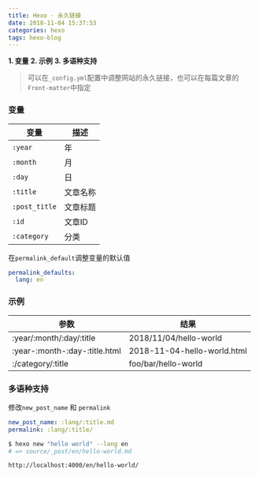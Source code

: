 ```yaml
---
title: Hexo · 永久链接
date: 2018-11-04 15:37:53
categories: hexo
tags: hexo-blog
---
```


**1. 变量**
**2. 示例**
**3. 多语种支持**

<!-- more -->

> 可以在`_config.yml`配置中调整网站的永久链接，也可以在每篇文章的`Front-matter`中指定

### 变量
变量 | 描述
--- | ---
`:year` | 年
`:month` | 月
`:day` | 日
`:title` | 文章名称
`:post_title` | 文章标题
`:id` | 文章ID
`:category` | 分类

在`permalink_default`调整变量的默认值

```yaml
permalink_defaults:
  lang: en
```

### 示例
参数 | 结果
--- | ---
:year/:month/:day/:title | 2018/11/04/hello-world
:year-:month-:day-:title.html | 2018-11-04-hello-world.html
:/category/:title | foo/bar/hello-world

### 多语种支持
修改`new_post_name` 和 `permalink`

```yaml
new_post_name: :lang/:title.md
permalink: :lang/:title/
```

```bash
$ hexo new "hello world" --lang en
# => source/_post/en/hello-world.md
```

```
http://localhost:4000/en/hello-world/
```
